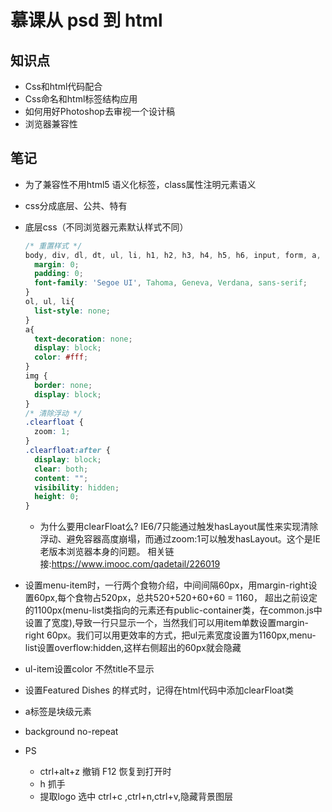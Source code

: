 # 慕课从 psd 到 html

## 知识点

- Css和html代码配合
- Css命名和html标签结构应用
- 如何用好Photoshop去审视一个设计稿
- 浏览器兼容性

## 笔记

- 为了兼容性不用html5 语义化标签，class属性注明元素语义
- css分成底层、公共、特有
- 底层css（不同浏览器元素默认样式不同）
  ```css
  /* 重置样式 */
  body, div, dl, dt, ul, li, h1, h2, h3, h4, h5, h6, input, form, a, p, textarea{
    margin: 0;
    padding: 0;
    font-family: 'Segoe UI', Tahoma, Geneva, Verdana, sans-serif;
  }
  ol, ul, li{
    list-style: none;
  }
  a{
    text-decoration: none;
    display: block;
    color: #fff;
  }
  img {
    border: none;
    display: block;
  }
  /* 清除浮动 */
  .clearfloat {
    zoom: 1;
  }
  .clearfloat:after {
    display: block;
    clear: both;
    content: "";
    visibility: hidden;
    height: 0;
  }
  ```
  - 为什么要用clearFloat么?
    IE6/7只能通过触发hasLayout属性来实现清除浮动、避免容器高度崩塌，而通过zoom:1可以触发hasLayout。这个是IE老版本浏览器本身的问题。 相关链接:https://www.imooc.com/qadetail/226019
- 设置menu-item时，一行两个食物介绍，中间间隔60px，用margin-right设置60px,每个食物占520px，总共520+520+60+60 = 1160， 超出之前设定的1100px(menu-list类指向的元素还有public-container类，在common.js中设置了宽度),导致一行只显示一个，当然我们可以用item单数设置margin-right 60px。我们可以用更效率的方式，把ul元素宽度设置为1160px,menu-list设置overflow:hidden,这样右侧超出的60px就会隐藏
- ul-item设置color 不然title不显示
- 设置Featured Dishes 的样式时，记得在html代码中添加clearFloat类
- a标签是块级元素
- background no-repeat

- PS 
  - ctrl+alt+z 撤销  F12 恢复到打开时
  - h 抓手 
  - 提取logo 选中 ctrl+c ,ctrl+n,ctrl+v,隐藏背景图层
